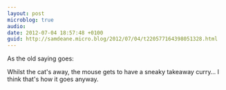 ```yaml
---
layout: post
microblog: true
audio: 
date: 2012-07-04 18:57:48 +0100
guid: http://samdeane.micro.blog/2012/07/04/t220577164398051328.html
---
```

As the old saying goes:

Whilst the cat's away, the mouse gets to have a sneaky takeaway curry… I think that's how it goes anyway.

